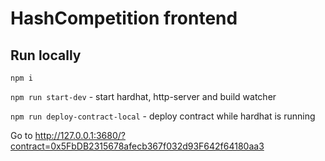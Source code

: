 # HashCompetition frontend

## Run locally

`npm i`

`npm run start-dev` - start hardhat, http-server and build watcher

`npm run deploy-contract-local` - deploy contract while hardhat is running

Go to http://127.0.0.1:3680/?contract=0x5FbDB2315678afecb367f032d93F642f64180aa3